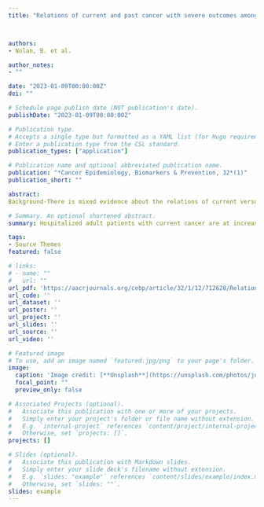 ```yaml
---
title: "Relations of current and past cancer with severe outcomes among 104,590 hospitalized COVID-19 patients: The COVID EHR cohort at the University of Wisconsin"



authors:
- Nolan, B. et al. 

author_notes:
- ""

date: "2023-01-09T00:00:00Z"
doi: ""

# Schedule page publish date (NOT publication's date).
publishDate: "2023-01-09T00:00:00Z"

# Publication type.
# Accepts a single type but formatted as a YAML list (for Hugo requirements).
# Enter a publication type from the CSL standard.
publication_types: ["application"]

# Publication name and optional abbreviated publication name.
publication: "*Cancer Epidemiology, Biomarkers & Prevention, 32*(1)"
publication_short: ""

abstract: 
Background-There is mixed evidence about the relations of current versus past cancer with severe COVID-19 outcomes and how they vary by patient and cancer characteristics. Methods-Electronic health record data of 104,590 adult hospitalized patients with COVID-19 were obtained from 21 United States health systems from February 2020 through September 2021. In-hospital mortality and ICU admission were predicted from current and past cancer diagnoses. Moderation by patient characteristics, vaccination status, cancer type, and year of the pandemic was examined.Results-6.8% of the patients had current (n = 7,141) and 6.5% had past (n = 6,749) cancer diagnoses. Current cancer predicted both severe outcomes but past cancer did not; adjusted odds ratios (aOR) for mortality were 1.58 [95% confidence interval (CI), 1.46–1.70] and 1.04 (95% CI, 0.96–1.13), respectively. Mortality rates decreased over the pandemic but the incremental risk of current cancer persisted, with the increment being larger among younger vs. older patients. Prior COVID-19 vaccination reduced mortality generally and among those with current cancer (aOR, 0.69; 95% CI, 0.53–0.90). Conclusions-Current cancer, especially among younger patients, posed a substantially increased risk for death and ICU admission among patients with COVID-19; prior COVID-19 vaccination mitigated the risk associated with current cancer. Past history of cancer was not associated with higher risks for severe COVID-19 outcomes for most cancer types. Impact-This study clarifies the characteristics that modify the risk associated with cancer on severe COVID-19 outcomes across the first 20 months of the COVID-19 pandemic.

# Summary. An optional shortened abstract.
summary: Hospitalized adult patients with current cancer are at increased relative risk for severe COVID-19 disease and death, a pattern manifest across the duration of the pandemic. The magnitude of the incremental risk associated with current cancer varies with age and is greatest among younger patients. Moreover, a history of most types of cancer (versus current cancer) did not place those infected with COVID-19 at higher risk for severe outcomes. Information on risks of severe COVID-19 outcomes in cancer populations may inform clinician and patient decision making regarding COVID-19 treatment and prevention. The finding that prior COVID-19 vaccination was associated with reduced risk of death for all hospitalized patients with COVID-19, including those with current cancer, supports an increased urgency to vaccinate individuals with cancer (1, 27).

tags:
- Source Themes
featured: false

# links:
# - name: ""
#   url: ""
url_pdf: 'https://aacrjournals.org/cebp/article/32/1/12/712628/Relations-of-Current-and-Past-Cancer-with-Severe'
url_code: ''
url_dataset: ''
url_poster: ''
url_project: ''
url_slides: ''
url_source: ''
url_video: ''

# Featured image
# To use, add an image named `featured.jpg/png` to your page's folder. 
image:
  caption: 'Image credit: [**Unsplash**](https://unsplash.com/photos/jdD8gXaTZsc)'
  focal_point: ""
  preview_only: false

# Associated Projects (optional).
#   Associate this publication with one or more of your projects.
#   Simply enter your project's folder or file name without extension.
#   E.g. `internal-project` references `content/project/internal-project/index.md`.
#   Otherwise, set `projects: []`.
projects: []

# Slides (optional).
#   Associate this publication with Markdown slides.
#   Simply enter your slide deck's filename without extension.
#   E.g. `slides: "example"` references `content/slides/example/index.md`.
#   Otherwise, set `slides: ""`.
slides: example
---
```


